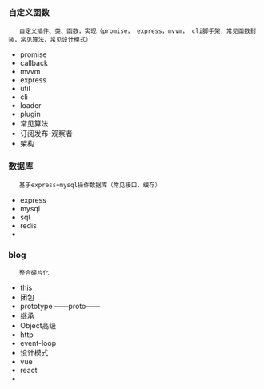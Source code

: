 ### 自定义函数
~~~~
   自定义插件、类、函数，实现（promise， express，mvvm， cli脚手架，常见函数封装，常见算法，常见设计模式）
~~~~
- promise 
- callback
- mvvm
- express
- util
- cli
- loader
- plugin
- 常见算法
- 订阅发布-观察者
- 架构


### 数据库
~~~~
   基于express+mysql操作数据库（常见接口，缓存）
~~~~

- express
- mysql
- sql
- redis
- 


### blog

~~~~
   整合碎片化
~~~~

- this
- 闭包
- prototype ——proto——
- 继承
- Object高级
- http
- event-loop
- 设计模式
- vue
- react
- 
